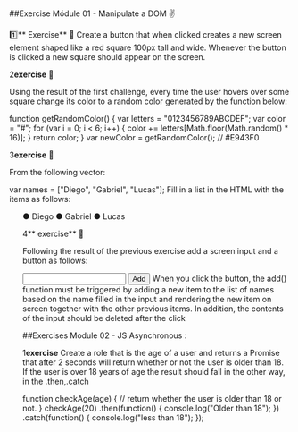 ##Exercise Módule 01 - Manipulate a DOM ✌️

1️⃣** Exercise** 📝
Create a button that when clicked creates a new screen element shaped like a red square 100px tall and wide. Whenever the button is clicked a new square should appear on the screen.

2️**exercise** 📝

Using the result of the first challenge, every time the user hovers over some square change its color to a random color generated by the function below:

function getRandomColor() {
 var letters = "0123456789ABCDEF";
 var color = "#";
 for (var i = 0; i < 6; i++) {
 color += letters[Math.floor(Math.random() * 16)];
 }
 return color;
}
var newColor = getRandomColor(); // #E943F0

3️**exercise** 📝

From the following vector:

var names = ["Diego", "Gabriel", "Lucas"];
Fill in a list in the HTML with the items as follows:<ul>

● Diego ● Gabriel ● Lucas

4️** exercise** 📝

Following the result of the previous exercise add a screen input and a button as follows:

<input type="text" name="name">
<button onClick="add()">Add</button>
When you click the button, the add() function must be triggered by adding a new item to the list of names based on the name filled in the input and rendering the new item on screen together with the other previous items. In addition, the contents of the input should be deleted after the click

##Exercises Module 02 - JS Asynchronous :

1️**exercise** Create a role that is the age of a user and returns a Promise that after 2 seconds will return whether or not the user is older than 18. If the user is over 18 years of age the result should fall in the other way, in the .then,.catch

function checkAge(age) {
 // return whether the user is older than 18 or not.
}
checkAge(20)
 .then(function() {
 console.log("Older than 18");
 })
 .catch(function() {
 console.log("less than 18");
 });
